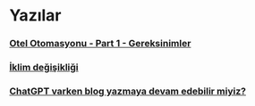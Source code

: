 # Yazılar

### [Otel Otomasyonu - Part 1 - Gereksinimler](hotel/microservice-otel-otomasyonu.md)

### [İklim değişikliği](iklimdegisikligi.md)

### [ChatGPT varken blog yazmaya devam edebilir miyiz?](chatgpt.md)
